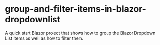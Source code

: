 # group-and-filter-items-in-blazor-dropdownlist
A quick start Blazor project that shows how to group the Blazor Dropdown List items as well as how to filter them.
